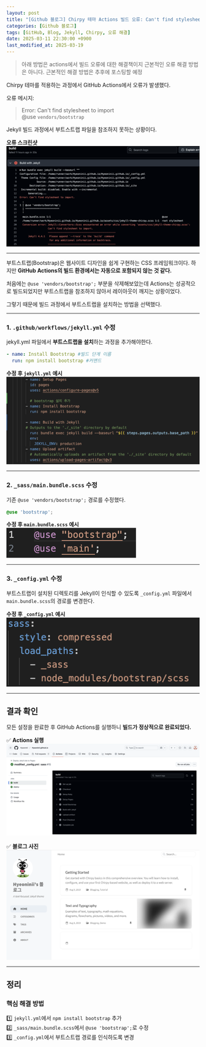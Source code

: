 ```yaml
---
layout: post
title: "[Github 블로그] Chirpy 테마 Actions 빌드 오류: Can't find stylesheet to import 해결"
categories: [Github 블로그]
tags: [GitHub, Blog, Jekyll, Chirpy, 오류 해결]
date: 2025-03-11 22:30:00 +0900
last_modified_at: 2025-03-19
---
```


> 아래 방법은 actions에서 빌드 오류에 대한 해결책이지 근본적인 오류 해결 방법은 아니다.
> 근본적인 해결 방법은 추후에 포스팅할 예정

Chirpy 테마를 적용하는 과정에서 GitHub Actions에서 오류가 발생했다.

오류 메시지:
> Error: Can't find stylesheet to import  
> @use `vendors/bootstrap`

Jekyll 빌드 과정에서 부트스트랩 파일을 참조하지 못하는 상황이다.

**오류 스크린샷**
![오류 사진](/assets/img/post_image/2025-03-11/sc1.png)

---

부트스트랩(Bootstrap)은 웹사이트 디자인을 쉽게 구현하는 CSS 프레임워크이다. 하지만 **GitHub Actions의 빌드 환경에서는 자동으로 포함되지 않는 것 같다.**

처음에는 `@use 'vendors/bootstrap';` 부분을 삭제해보았는데 Actions는 성공적으로 빌드되었지만 부트스트랩을 참조하지 않아서 레이아웃이 깨지는 상황이었다.

그렇기 때문에 빌드 과정에서 부트스트랩을 설치하는 방법을 선택했다. 

---
### 1. `.github/workflows/jekyll.yml` 수정
jekyll.yml 파일에서 **부트스트랩을 설치**하는 과정을 추가해야한다. 

```yaml
- name: Install Bootstrap #빌드 단계 이름
  run: npm install bootstrap #커맨드
```

**수정 후 `jekyll.yml` 예시**  
![jekyll.yml 파일](/assets/img/post_image/2025-03-11/sc2.png)

---

### 2. `_sass/main.bundle.scss` 수정
기존 `@use 'vendors/bootstrap';` 경로를 수정했다.
```scss
@use 'bootstrap';
```

**수정 후 `main.bundle.scss` 예시**  
![main.bundle.scss 파일](/assets/img/post_image/2025-03-11/sc3.png)

---

### 3. `_config.yml` 수정
부트스트랩이 설치된 디렉토리를 Jekyll이 인식할 수 있도록 `_config.yml` 파일에서 `main.bundle.scss`의 경로를 변경한다.

**수정 후 `_config.yml` 예시**  
![_config.yml 파일 경로 변경](/assets/img/post_image/2025-03-11/sc4.png)

---

## 결과 확인
모든 설정을 완료한 후 GitHub Actions를 실행하니 **빌드가 정상적으로 완료되었다.**

✅ **Actions 실행**
![actions 성공 사진](/assets/img/post_image/2025-03-11/sc6.png)

✅ **블로그 사진**
![블로그 사진](/assets/img/post_image/2025-03-11/sc5.png)

---

## 정리
### 핵심 해결 방법
1️⃣ `jekyll.yml`에서 `npm install bootstrap` 추가<br>
2️⃣ `_sass/main.bundle.scss`에서 `@use 'bootstrap';`로 수정<br>
3️⃣ `_config.yml`에서 부트스트랩 경로를 인식하도록 변경<br>


